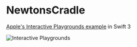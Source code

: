 # NewtonsCradle
[Apple's Interactive Playgrounds example](https://developer.apple.com/swift/blog/?id=35) in Swift 3

<p align="left">
  <img src="https://devimages.apple.com.edgekey.net/swift/blog/images/NewtonsCradle_2x.png" title="Interactive Playgrounds">
</p>
